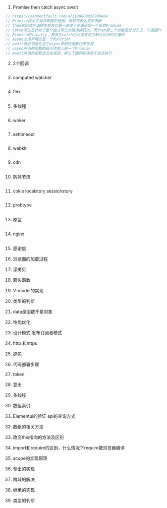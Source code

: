 1. Promise then catch async await 
```javascript
// https://segmentfault.com/a/1190000016788484
// Promise跳出了异步嵌套的怪圈，用链式表达更加清晰
// then式链式写法的本质其实是一直往下传递返回一个新的Promise
// catch写法是针对于整个链式写法的错误捕获的，而then第二个参数是针对于上一个返回Promise的
// Promise的finally，表示在catch后必须肯定会默认执行的的操作
// async必须声明的是一个function
// await就必须是在这个async声明的函数内部使用
// async声明的函数的返回本质上是一个Promise
// await声明的函数还没有返回，那么下面的程序是不会去执行
```

2. 2个回调
```javascript

```

3. computed watcher
```javascript

```

4. flex
```javascript

```

5. 多线程
```javascript

```

6. woker
```javascript

```

7. settimeout
```javascript

```

8. webkit
```javascript

```

9. cdn
```javascript

```

10. 防抖节流
```javascript

```

11. cokie localstory sessionstory
```javascript

```

12. probtype
```javascript

```

13. 原型
```javascript

```

14. nginx
```javascript

```

15. 感谢信

16. 浏览器的加载过程

17. 深拷贝

18. 箭头函数

19. V-model的实现

20. 类型的判断

21. data是函数不是对象

22. 性能优化

23. 设计模式 发布订阅者模式

24. http 和https

25. 抓包

26. 代码部署步骤

27. token

28. 登出

29. 多线程

30. 数组索引

31. Elementui的验证 api的查询方式

32. 数组的相关方法

33. 改变this指向的方法及区别

34. import和require的区别，什么情况下require被浏览器编译

35. scope的实现原理

36. 登出的实现

37. 跨域的解决

38. 继承的实现

39. 类型的判断

